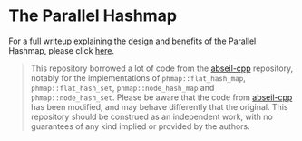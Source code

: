 # The Parallel Hashmap

For a full writeup explaining the design and benefits of the Parallel Hashmap, please click [here](https://greg7mdp.github.io/parallel-hashmap/).


> This repository borrowed a lot of code from the [abseil-cpp](https://github.com/abseil/abseil-cpp) repository, notably for the implementations of `phmap::flat_hash_map`, `phmap::flat_hash_set`, `phmap::node_hash_map` and `phmap::node_hash_set`. Please be aware that the code from [abseil-cpp](https://github.com/abseil/abseil-cpp) has been modified, and may behave differently that the original. This repository should be construed as an independent work, with no guarantees of any kind implied or provided by the authors.
